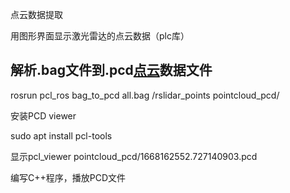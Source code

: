 点云数据提取

用图形界面显示激光雷达的点云数据（plc库）

## 解析.bag文件到.pcd[点云](https://so.csdn.net/so/search?q=点云&spm=1001.2101.3001.7020)数据文件

rosrun pcl_ros bag_to_pcd all.bag /rslidar_points pointcloud_pcd/

安装PCD viewer

sudo apt install pcl-tools

显示pcl_viewer pointcloud_pcd/1668162552.727140903.pcd

编写C++程序，播放PCD文件

